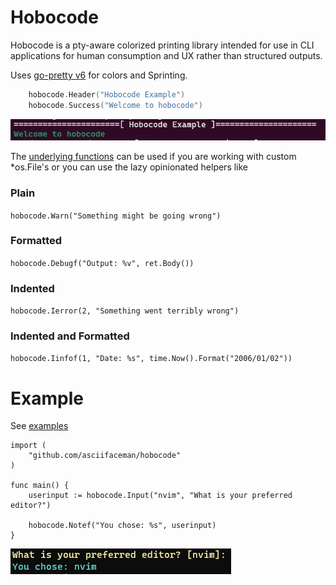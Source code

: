 # Hobocode

Hobocode is a pty-aware colorized printing library intended for use in CLI
applications for human consumption and UX rather than structured outputs.

Uses [go-pretty v6](https://github.com/jedib0t/go-pretty) for colors and Sprinting.

```go
	hobocode.Header("Hobocode Example")
	hobocode.Success("Welcome to hobocode")
```

![hobocode_example](static/hobocode1.png)


The [underlying functions](coloring.go) can be used if you are working with custom *os.File's or you can use the lazy opinionated helpers like 

### Plain
`hobocode.Warn("Something might be going wrong")`

### Formatted
`hobocode.Debugf("Output: %v", ret.Body())`

### Indented
`hobocode.Ierror(2, "Something went terribly wrong")`

### Indented and Formatted
`hobocode.Iinfof(1, "Date: %s", time.Now().Format("2006/01/02"))`



# Example

See [examples](examples/)

```
import (
    "github.com/asciifaceman/hobocode"
)

func main() {
    userinput := hobocode.Input("nvim", "What is your preferred editor?")

    hobocode.Notef("You chose: %s", userinput)
}
```

![example](static/hobocode_example.png)